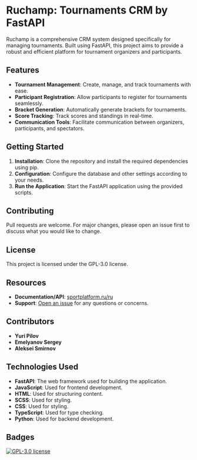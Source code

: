 # Ruchamp: Tournaments CRM by FastAPI

Ruchamp is a comprehensive CRM system designed specifically for managing tournaments. Built using FastAPI, this project aims to provide a robust and efficient platform for tournament organizers and participants.

## Features
- **Tournament Management**: Create, manage, and track tournaments with ease.
- **Participant Registration**: Allow participants to register for tournaments seamlessly.
- **Bracket Generation**: Automatically generate brackets for tournaments.
- **Score Tracking**: Track scores and standings in real-time.
- **Communication Tools**: Facilitate communication between organizers, participants, and spectators.

## Getting Started
1. **Installation**: Clone the repository and install the required dependencies using pip.
2. **Configuration**: Configure the database and other settings according to your needs.
3. **Run the Application**: Start the FastAPI application using the provided scripts.

## Contributing
Pull requests are welcome. For major changes, please open an issue first to discuss what you would like to change.

## License
This project is licensed under the GPL-3.0 license.

## Resources
- **Documentation/API**: [sportplatform.ru/ru](http://84.252.128.101:8000/docs)
- **Support**: [Open an issue](https://github.com/ya-yura/ruchamp/issues) for any questions or concerns.

## Contributors
- **Yuri Pilov**
- **Emelyanov Sergey**
- **Aleksei Smirnov**

## Technologies Used
- **FastAPI**: The web framework used for building the application.
- **JavaScript**: Used for frontend development.
- **HTML**: Used for structuring content.
- **SCSS**: Used for styling.
- **CSS**: Used for styling.
- **TypeScript**: Used for type checking.
- **Python**: Used for backend development.

## Badges
[![GPL-3.0 license](https://img.shields.io/badge/License-GPL%203.0-blue.svg)](https://www.gnu.org/licenses/gpl-3.0)

